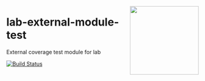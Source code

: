 <a href="https://hapi.dev"><img src="https://raw.githubusercontent.com/hapijs/assets/master/images/family.png" width="180px" align="right" /></a>

# lab-external-module-test

External coverage test module for lab

[![Build Status](https://secure.travis-ci.org/hapijs/lab-external-module-test.png?branch=master)](http://travis-ci.org/hapijs/lab-external-module-test)
